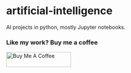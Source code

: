 # artificial-intelligence
AI projects in python, mostly Jupyter notebooks.

### Like my work? Buy me a coffee
<a href="https://www.buymeacoffee.com/adamwolkowycki" target="_blank"><img src="https://cdn.buymeacoffee.com/buttons/default-orange.png" alt="Buy Me A Coffee" height="41" width="174"></a>
